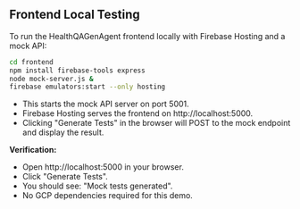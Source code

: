 ## Frontend Local Testing

To run the HealthQAGenAgent frontend locally with Firebase Hosting and a mock API:

```bash
cd frontend
npm install firebase-tools express
node mock-server.js &
firebase emulators:start --only hosting
```

- This starts the mock API server on port 5001.
- Firebase Hosting serves the frontend on http://localhost:5000.
- Clicking "Generate Tests" in the browser will POST to the mock endpoint and display the result.

**Verification:**
- Open http://localhost:5000 in your browser.
- Click "Generate Tests".
- You should see: "Mock tests generated".
- No GCP dependencies required for this demo.
